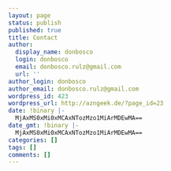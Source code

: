 ```yaml
---
layout: page
status: publish
published: true
title: Contact
author:
  display_name: donbosco
  login: donbosco
  email: donbosco.rulz@gmail.com
  url: ''
author_login: donbosco
author_email: donbosco.rulz@gmail.com
wordpress_id: 423
wordpress_url: http://azngeek.de/?page_id=23
date: !binary |-
  MjAxMS0xMi0xMCAxNTozMzo1MiArMDEwMA==
date_gmt: !binary |-
  MjAxMS0xMi0xMCAxNTozMzo1MiArMDEwMA==
categories: []
tags: []
comments: []
---
```

<p><a id="more"></a><a id="more-423"></a><!--more--></p>
